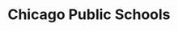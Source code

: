 ---
schema: default
title: Chicago Public Schools
organization: Chicago
notes: ''
resources:
  - name: ''
    url: >-
      https://data.cityofnewyork.us/api/views/feuq-due4/rows.csv?accessType=DOWNLOAD
    format: ''
license: ''
maintainer: ''
maintainer_email: ''
---